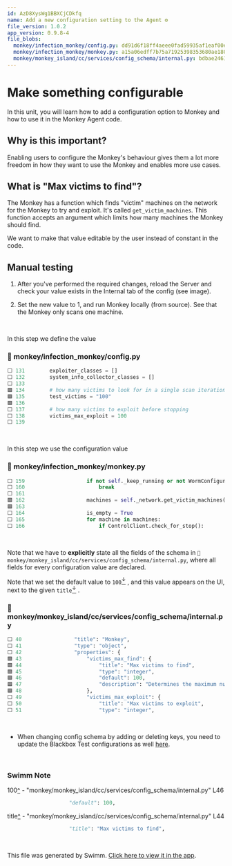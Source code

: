 ```yaml
---
id: AzD8XysWg1BBXCjCDkfq
name: Add a new configuration setting to the Agent ⚙
file_version: 1.0.2
app_version: 0.9.8-4
file_blobs:
  monkey/infection_monkey/config.py: dd91d6f18ff4aeee0fad59935af1eaf00eeaf28e
  monkey/infection_monkey/monkey.py: a15a06edff7b75a71925398353680ae180cad115
  monkey/monkey_island/cc/services/config_schema/internal.py: bdbae24615730e417ba7421e95358c09e9e2d3a0
---
```


# Make something configurable

In this unit, you will learn how to add a configuration option to Monkey and how to use it in the Monkey Agent code.

## Why is this important?

Enabling users to configure the Monkey's behaviour gives them a lot more freedom in how they want to use the Monkey and enables more use cases.

## What is "Max victims to find"?

The Monkey has a function which finds "victim" machines on the network for the Monkey to try and exploit. It's called `get_victim_machines`. This function accepts an argument which limits how many machines the Monkey should find.

We want to make that value editable by the user instead of constant in the code.

## Manual testing

1.  After you've performed the required changes, reload the Server and check your value exists in the Internal tab of the config (see image).
    
2.  Set the new value to 1, and run Monkey locally (from source). See that the Monkey only scans one machine.

<br/>

In this step we define the value
<!-- NOTE-swimm-snippet: the lines below link your snippet to Swimm -->
### 📄 monkey/infection_monkey/config.py
```python
⬜ 131        exploiter_classes = []
⬜ 132        system_info_collector_classes = []
⬜ 133    
🟩 134        # how many victims to look for in a single scan iteration
🟩 135        test_victims = "100"
🟩 136    
⬜ 137        # how many victims to exploit before stopping
⬜ 138        victims_max_exploit = 100
⬜ 139    
```

<br/>

In this step we use the configuration value
<!-- NOTE-swimm-snippet: the lines below link your snippet to Swimm -->
### 📄 monkey/infection_monkey/monkey.py
```python
⬜ 159                    if not self._keep_running or not WormConfiguration.alive:
⬜ 160                        break
⬜ 161    
🟩 162                    machines = self._network.get_victim_machines(max_find=WormConfiguration.victims_max_find,
🟩 163                                                                 stop_callback=ControlClient.check_for_stop)
⬜ 164                    is_empty = True
⬜ 165                    for machine in machines:
⬜ 166                        if ControlClient.check_for_stop():
```

<br/>

Note that we have to **explicitly** state all the fields of the schema in `📄 monkey/monkey_island/cc/services/config_schema/internal.py`, where all fields for every configuration value are declared.

Note that we set the default value to `100`[<sup id="Z2qT7Xr">↓</sup>](#f-Z2qT7Xr) , and this value appears on the UI, next to the given `title`[<sup id="Z2iNzKV">↓</sup>](#f-Z2iNzKV) .
<!-- NOTE-swimm-snippet: the lines below link your snippet to Swimm -->
### 📄 monkey/monkey_island/cc/services/config_schema/internal.py
```python
⬜ 40                 "title": "Monkey",
⬜ 41                 "type": "object",
⬜ 42                 "properties": {
🟩 43                     "victims_max_find": {
🟩 44                         "title": "Max victims to find",
🟩 45                         "type": "integer",
🟩 46                         "default": 100,
🟩 47                         "description": "Determines the maximum number of machines the monkey is allowed to scan"
🟩 48                     },
⬜ 49                     "victims_max_exploit": {
⬜ 50                         "title": "Max victims to exploit",
⬜ 51                         "type": "integer",
```

<br/>

*   When changing config schema by adding or deleting keys, you need to update the Blackbox Test configurations as well [here](https://github.com/guardicore/monkey/tree/develop/envs/monkey_zoo/blackbox/island_configs).

<br/>

<!-- THIS IS AN AUTOGENERATED SECTION. DO NOT EDIT THIS SECTION DIRECTLY -->
### Swimm Note

<span id="f-Z2qT7Xr">100</span>[^](#Z2qT7Xr) - "monkey/monkey_island/cc/services/config_schema/internal.py" L46
```python
                    "default": 100,
```

<span id="f-Z2iNzKV">title</span>[^](#Z2iNzKV) - "monkey/monkey_island/cc/services/config_schema/internal.py" L44
```python
                    "title": "Max victims to find",
```

<br/>

This file was generated by Swimm. [Click here to view it in the app](https://app.swimm.io/repos/Z2l0aHViJTNBJTNBYmFja2VuZC1zd2ltbSUzQSUzQXJpY2FyZG9sb3Blemc=/docs/AzD8XysWg1BBXCjCDkfq).
